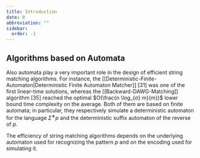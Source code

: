 ```yaml
---
title: Introduction
date: 0
abbreviation: ""
sidebar:
  order: -1
---
```


## Algorithms based on Automata

Also automata play a very important role in the design of efficient string matching algorithms. For instance, the [[Deterministic-Finite-Automaton|Deterministic Finite Automaton Matcher]] [31] was one of the first linear-time solutions, whereas the [[Backward-DAWG-Matching]] algorithm [35] reached the optimal $O(\frac{n \log_{σ} m}{m})$ lower bound time complexity on the average. Both of them are based on finite automata; in particular, they respectively simulate a deterministic automaton for the language $Σ^∗p$ and the deterministic suffix automaton of the reverse of $p$.

The efficiency of string matching algorithms depends on the underlying automaton used for recognizing the pattern $p$ and on the encoding used for simulating it.
